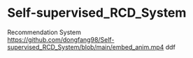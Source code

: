 # Self-supervised_RCD_System
Recommendation System  
https://github.com/dongfang98/Self-supervised_RCD_System/blob/main/embed_anim.mp4
ddf
